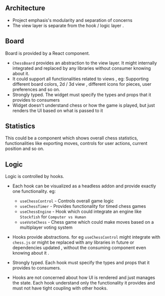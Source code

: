 ## Architecture

* Project emphasis's modularity and separation of concerns
* The view layer is separate from the hook  / logic layer . 

## Board

Board is provided by a React component.

* `ChessBoard` provides an abstraction to the view layer. It might internally integrated and replaced by any libraries without consumer knowing about it.
* It could support all functionalities related to views , eg: Supporting different board colors, 2d / 3d view , different icons for pieces, user preferences and so on.
* Strongly typed. The widget must specify the types  and props that it provides to consumers
* Widget doesn't understand chess or how the game is played, but just renders the UI based on what is passed to it

## Statistics

This could be a component which shows overall chess statistics, functionalities like exporting moves, controls for user actions, current position and so on.

## Logic

Logic is controlled by hooks.

* Each hook can be visualized as a headless addon and provide exactly one functionality. eg: 

  * `useChessControl` - Controls overall game logic
  * `useChessTimer` - Provides functionality for timed chess games
  * `useChessEngine` - Hook which could integrate an engine like `Stockfish` for `Computer vs Human`
  * `useVoteChess` - Chess game which could make moves based on a multiplayer voting system 

* Hooks provide abstractions. for eg `useChessControl` might integrate with `chess.js` or might be replaced with any libraries in future or dependencies updated ,  without the consuming component even knowing about it .

* Strongly typed. Each hook must specify the types  and props that it provides to consumers.

* Hooks are not concerned about how UI is rendered and just manages the state. Each hook understand only the functionality it provides and must not have tight coupling with other hooks.

